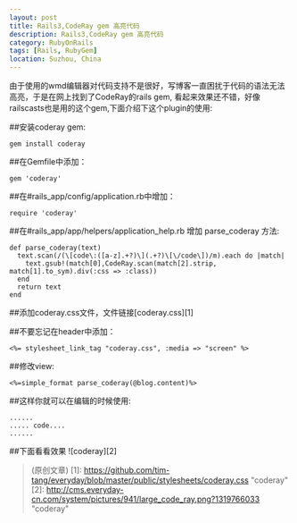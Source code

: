 ```yaml
---
layout: post
title: Rails3,CodeRay gem 高亮代码
description: Rails3,CodeRay gem 高亮代码
category: RubyOnRails
tags: [Rails, RubyGem]
location: Suzhou, China
---
```

由于使用的wmd编辑器对代码支持不是很好，写博客一直困扰于代码的语法无法高亮，于是在网上找到了CodeRay的rails gem, 看起来效果还不错，好像railscasts也是用的这个gem,下面介绍下这个plugin的使用:

##安装coderay gem:

    gem install coderay
##在Gemfile中添加：

    gem 'coderay'
##在#rails_app/config/application.rb中增加：

    require 'coderay'
##在#rails_app/app/helpers/application_help.rb 增加 parse_coderay 方法:

    def parse_coderay(text)
      text.scan(/(\[code\:([a-z].+?)\](.+?)\[\/code\])/m).each do |match|
        text.gsub!(match[0],CodeRay.scan(match[2].strip, match[1].to_sym).div(:css => :class))
      end
      return text
    end
##添加coderay.css文件，文件链接[coderay.css][1]

##不要忘记在header中添加：

    <%= stylesheet_link_tag "coderay.css", :media => "screen" %>
##修改view:

    <%=simple_format parse_coderay(@blog.content)%>
##这样你就可以在编辑的时候使用:

    ......
    ..... code....
    ......

##下面看看效果
![coderay][2]

> (原创文章)
[1]: https://github.com/tim-tang/everyday/blob/master/public/stylesheets/coderay.css "coderay"
[2]: http://cms.everyday-cn.com/system/pictures/941/large_code_ray.png?1319766033 "coderay"
